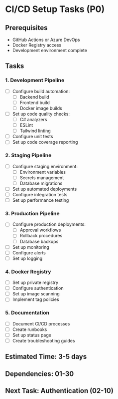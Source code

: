 # CI/CD Setup Tasks (P0)

## Prerequisites
- GitHub Actions or Azure DevOps
- Docker Registry access
- Development environment complete

## Tasks

### 1. Development Pipeline
- [ ] Configure build automation:
  - [ ] Backend build
  - [ ] Frontend build
  - [ ] Docker image builds
- [ ] Set up code quality checks:
  - [ ] C# analyzers
  - [ ] ESLint
  - [ ] Tailwind linting
- [ ] Configure unit tests
- [ ] Set up code coverage reporting

### 2. Staging Pipeline
- [ ] Configure staging environment:
  - [ ] Environment variables
  - [ ] Secrets management
  - [ ] Database migrations
- [ ] Set up automated deployments
- [ ] Configure integration tests
- [ ] Set up performance testing

### 3. Production Pipeline
- [ ] Configure production deployments:
  - [ ] Approval workflows
  - [ ] Rollback procedures
  - [ ] Database backups
- [ ] Set up monitoring
- [ ] Configure alerts
- [ ] Set up logging

### 4. Docker Registry
- [ ] Set up private registry
- [ ] Configure authentication
- [ ] Set up image scanning
- [ ] Implement tag policies

### 5. Documentation
- [ ] Document CI/CD processes
- [ ] Create runbooks
- [ ] Set up status page
- [ ] Create troubleshooting guides

## Estimated Time: 3-5 days
## Dependencies: 01-30
## Next Task: Authentication (02-10)
